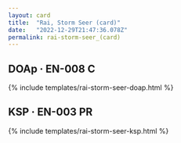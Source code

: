```yaml
---
layout: card
title:  "Rai, Storm Seer (card)"
date:   "2022-12-29T21:47:36.078Z"
permalink: rai-storm-seer_(card)
---
```


## DOAp &middot; EN-008 C

{% include templates/rai-storm-seer-doap.html %}


## KSP &middot; EN-003 PR

{% include templates/rai-storm-seer-ksp.html %}

